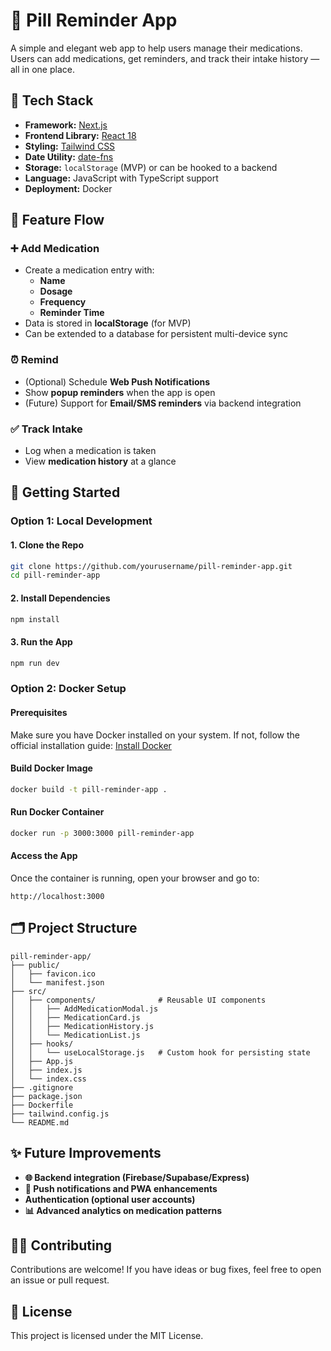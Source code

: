 # 💊 Pill Reminder App

A simple and elegant web app to help users manage their medications. Users can add medications, get reminders, and track their intake history — all in one place.

## 🔧 Tech Stack

- **Framework:** [Next.js](https://nextjs.org/)
- **Frontend Library:** [React 18](https://reactjs.org/)
- **Styling:** [Tailwind CSS](https://tailwindcss.com/)
- **Date Utility:** [date-fns](https://date-fns.org/)
- **Storage:** `localStorage` (MVP) or can be hooked to a backend
- **Language:** JavaScript with TypeScript support
- **Deployment:** Docker

## 🔄 Feature Flow

### ➕ Add Medication
- Create a medication entry with:
  - **Name**
  - **Dosage**
  - **Frequency**
  - **Reminder Time**
- Data is stored in **localStorage** (for MVP)
- Can be extended to a database for persistent multi-device sync

### ⏰ Remind
- (Optional) Schedule **Web Push Notifications**
- Show **popup reminders** when the app is open
- (Future) Support for **Email/SMS reminders** via backend integration

### ✅ Track Intake
- Log when a medication is taken
- View **medication history** at a glance

## 🚀 Getting Started

### Option 1: Local Development

#### 1. Clone the Repo
```bash
git clone https://github.com/yourusername/pill-reminder-app.git
cd pill-reminder-app
```

#### 2. Install Dependencies
```bash
npm install
```

#### 3. Run the App
```bash
npm run dev
```

### Option 2: Docker Setup

#### Prerequisites
Make sure you have Docker installed on your system. If not, follow the official installation guide: [Install Docker](https://docs.docker.com/get-docker/)

#### Build Docker Image
```bash
docker build -t pill-reminder-app .
```

#### Run Docker Container
```bash
docker run -p 3000:3000 pill-reminder-app
```

#### Access the App
Once the container is running, open your browser and go to:
```
http://localhost:3000
```

## 🗂 Project Structure
```
pill-reminder-app/
├── public/
│   ├── favicon.ico
│   └── manifest.json
├── src/
│   ├── components/              # Reusable UI components
│   │   ├── AddMedicationModal.js
│   │   ├── MedicationCard.js
│   │   ├── MedicationHistory.js
│   │   └── MedicationList.js
│   ├── hooks/
│   │   └── useLocalStorage.js   # Custom hook for persisting state
│   ├── App.js
│   ├── index.js
│   └── index.css
├── .gitignore
├── package.json
├── Dockerfile
├── tailwind.config.js
└── README.md
```

## ✨ Future Improvements
- **🌐 Backend integration (Firebase/Supabase/Express)**
- **📱 Push notifications and PWA enhancements**
- **Authentication (optional user accounts)**
- **📊 Advanced analytics on medication patterns**

## 🧑‍💻 Contributing
Contributions are welcome! If you have ideas or bug fixes, feel free to open an issue or pull request.

## 📄 License
This project is licensed under the MIT License.

